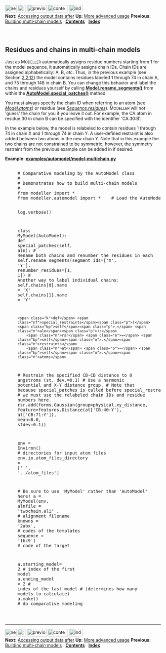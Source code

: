 <!DOCTYPE html PUBLIC "-//W3C//DTD HTML 4.0 Transitional//EN">
<!--Converted with LaTeX2HTML 2018.2 (Released May 16, 2018) -->
<html><head>
<title>Residues and chains in multi-chain models</title>
<meta name="description" content="Residues and chains in multi-chain models">
<meta name="keywords" content="manual">
<meta name="resource-type" content="document">
<meta name="distribution" content="global">

<meta http-equiv="Content-Type" content="text/html; charset=UTF-8">
<meta name="Generator" content="LaTeX2HTML v2018.2">
<meta http-equiv="Content-Style-Type" content="text/css">

<link rel="STYLESHEET" href="Residues%20and%20chains%20in%20multi-chain%20models_files/manual.css">
<link rel="STYLESHEET" href="Residues%20and%20chains%20in%20multi-chain%20models_files/pygments.css">

<link rel="next" href="https://salilab.org/modeller/manual/node31.html">
<link rel="previous" href="https://salilab.org/modeller/manual/node29.html">
<link rel="up" href="https://salilab.org/modeller/manual/node17.html">
<link rel="next" href="https://salilab.org/modeller/manual/node31.html">
</head>

<body>

<div class="navigation"><!--Navigation Panel-->
<a name="tex2html1853" href="https://salilab.org/modeller/manual/node31.html">
<img width="37" height="24" align="BOTTOM" border="0" alt="next" src="Residues%20and%20chains%20in%20multi-chain%20models_files/next.png"></a> 
<a name="tex2html1847" href="https://salilab.org/modeller/manual/node17.html">
<img width="26" height="24" align="BOTTOM" border="0" alt="up" src="Residues%20and%20chains%20in%20multi-chain%20models_files/up.png"></a> 
<a name="tex2html1841" href="https://salilab.org/modeller/manual/node29.html">
<img width="63" height="24" align="BOTTOM" border="0" alt="previous" src="Residues%20and%20chains%20in%20multi-chain%20models_files/prev.png"></a> 
<a name="tex2html1849" href="https://salilab.org/modeller/manual/node1.html">
<img width="65" height="24" align="BOTTOM" border="0" alt="contents" src="Residues%20and%20chains%20in%20multi-chain%20models_files/contents.png"></a> 
<a name="tex2html1851" href="https://salilab.org/modeller/manual/node518.html">
<img width="43" height="24" align="BOTTOM" border="0" alt="index" src="Residues%20and%20chains%20in%20multi-chain%20models_files/index.png"></a> 
<br>
<b> Next:</b> <a name="tex2html1854" href="https://salilab.org/modeller/manual/node31.html">Accessing output data after</a>
<b> Up:</b> <a name="tex2html1848" href="https://salilab.org/modeller/manual/node17.html">More advanced usage</a>
<b> Previous:</b> <a name="tex2html1842" href="https://salilab.org/modeller/manual/node29.html">Building multi-chain models</a>
 &nbsp; <b>  <a name="tex2html1850" href="https://salilab.org/modeller/manual/node1.html">Contents</a></b> 
 &nbsp; <b>  <a name="tex2html1852" href="https://salilab.org/modeller/manual/node518.html">Index</a></b> 
<br>
<br></div>
<!--End of Navigation Panel-->

<h2><a name="SECTION007213000000000000000"></a>
<a name="SECTION:model-multichain"></a>
<br>
Residues and chains in multi-chain models
</h2>

<p>
Just as M<small>ODELLER</small> automatically assigns residue numbers starting from 1 for
the model sequence, it automatically assigns chain IDs.
Chain IDs are assigned alphabetically: A, B, <em>etc</em>.
Thus, in the previous example (see Section&nbsp;<a href="https://salilab.org/modeller/manual/node29.html#SECTION:model-multichain-sym">2.2.12</a>)
the model contains residues labeled 1 through 74 in chain A, and 75 through
148 in chain B. You can change this behavior and label the chains and residues
yourself by calling <b><a href="https://salilab.org/modeller/manual/node194.html#CMD:Model.renamesegments">Model.rename_segments()</a></b><a name="3632"></a> from within the
<b><a href="https://salilab.org/modeller/manual/node74.html#CMD:AutoModel.specialpatches">AutoModel.special_patches()</a></b><a name="3637"></a> method.

</p><p>
You must <span class="textit">always</span> specify the chain
ID when referring to an atom (see <i class="sans"><a href="https://salilab.org/modeller/manual/node174.html#MEMB:Model.atoms">Model.atoms</a></i><a name="3642"></a>) or residue
(see <i class="sans"><a href="https://salilab.org/modeller/manual/node332.html#MEMB:Sequence.residues">Sequence.residues</a></i><a name="3647"></a>). M<small>ODELLER</small> will not 'guess' the chain
for you if you leave it out. For example, the CA atom in residue 30 in chain
B can be specified with the identifier 'CA:30:B'.

</p><p>
In the example below, the model is relabeled to contain residues 1 through 74
in chain X and 1 through 74 in chain Y. A user-defined restraint is also
added between two atoms in the new chain Y. Note that in this example the two
chains are <span class="textit">not</span> constrained to be symmetric; however, the symmetry
restraint from the previous example can be added in if desired.

</p><p>

  </p><dl>
<dt><strong>Example: <a name="tex2html50" href="https://salilab.org/modeller/examples/automodel/model-multichain.py">examples/automodel/model-multichain.py</a></strong></dt>
<dd> <br>  <div class="pygments"><pre><span></span><span class="c1"># Comparative modeling by the AutoModel class</span>
<span class="c1">#</span>
<span class="c1"># Demonstrates how to build multi-chain models</span>
<span class="c1">#</span>
<span class="kn">from</span> <span class="nn">modeller</span> <span class="kn">import</span> <span class="o">*</span>
<span class="kn">from</span> <span class="nn">modeller.automodel</span> <span class="kn">import</span> <span class="o">*</span>    <span class="c1"># Load the AutoModel class</span>

<span class="n">log</span><span class="o">.</span><span class="n">verbose</span><span class="p">()</span>

<span class="k">class</span> <span class="nc">MyModel</span><span class="p">(</span><span class="n">AutoModel</span><span class="p">):</span>
    <span class="k">def</span> <span class="nf">special_patches</span><span class="p">(</span><span class="bp">self</span><span class="p">,</span> <span class="n">aln</span><span class="p">):</span>
        <span class="c1"># Rename both chains and renumber the residues in each</span>
        <span class="bp">self</span><span class="o">.</span><span class="n">rename_segments</span><span class="p">(</span><span class="n">segment_ids</span><span class="o">=</span><span class="p">[</span><span class="s1">'X'</span><span class="p">,</span> <span class="s1">'Y'</span><span class="p">],</span>
                             <span class="n">renumber_residues</span><span class="o">=</span><span class="p">[</span><span class="mi">1</span><span class="p">,</span> <span class="mi">1</span><span class="p">])</span>
        <span class="c1"># Another way to label individual chains:</span>
        <span class="bp">self</span><span class="o">.</span><span class="n">chains</span><span class="p">[</span><span class="mi">0</span><span class="p">]</span><span class="o">.</span><span class="n">name</span> <span class="o">=</span> <span class="s1">'X'</span>
        <span class="bp">self</span><span class="o">.</span><span class="n">chains</span><span class="p">[</span><span class="mi">1</span><span class="p">]</span><span class="o">.</span><span class="n">name</span> <span class="o">=</span> <span class="s1">'Y'</span>

    <span class="k">def</span> <span class="nf">special_restraints</span><span class="p">(</span><span class="bp">self</span><span class="p">,</span> <span class="n">aln</span><span class="p">):</span>
        <span class="n">rsr</span> <span class="o">=</span> <span class="bp">self</span><span class="o">.</span><span class="n">restraints</span>
        <span class="n">at</span> <span class="o">=</span> <span class="bp">self</span><span class="o">.</span><span class="n">atoms</span>
<span class="c1">#       Restrain the specified CB-CB distance to 8 angstroms (st. dev.=0.1)</span>
<span class="c1">#       Use a harmonic potential and X-Y distance group.</span>
<span class="c1">#       Note that because special_patches is called before special_restraints,</span>
<span class="c1">#       we must use the relabeled chain IDs and residue numbers here.</span>
        <span class="n">rsr</span><span class="o">.</span><span class="n">add</span><span class="p">(</span><span class="n">forms</span><span class="o">.</span><span class="n">Gaussian</span><span class="p">(</span><span class="n">group</span><span class="o">=</span><span class="n">physical</span><span class="o">.</span><span class="n">xy_distance</span><span class="p">,</span>
                               <span class="n">feature</span><span class="o">=</span><span class="n">features</span><span class="o">.</span><span class="n">Distance</span><span class="p">(</span><span class="n">at</span><span class="p">[</span><span class="s1">'CB:40:Y'</span><span class="p">],</span>
                                                         <span class="n">at</span><span class="p">[</span><span class="s1">'CB:71:Y'</span><span class="p">]),</span>
                               <span class="n">mean</span><span class="o">=</span><span class="mf">8.0</span><span class="p">,</span> <span class="n">stdev</span><span class="o">=</span><span class="mf">0.1</span><span class="p">))</span>

<span class="n">env</span> <span class="o">=</span> <span class="n">Environ</span><span class="p">()</span>
<span class="c1"># directories for input atom files</span>
<span class="n">env</span><span class="o">.</span><span class="n">io</span><span class="o">.</span><span class="n">atom_files_directory</span> <span class="o">=</span> <span class="p">[</span><span class="s1">'.'</span><span class="p">,</span> <span class="s1">'../atom_files'</span><span class="p">]</span>

<span class="c1"># Be sure to use 'MyModel' rather than 'AutoModel' here!</span>
<span class="n">a</span> <span class="o">=</span> <span class="n">MyModel</span><span class="p">(</span><span class="n">env</span><span class="p">,</span>
            <span class="n">alnfile</span>  <span class="o">=</span> <span class="s1">'twochain.ali'</span> <span class="p">,</span>     <span class="c1"># alignment filename</span>
            <span class="n">knowns</span>   <span class="o">=</span> <span class="s1">'2abx'</span><span class="p">,</span>              <span class="c1"># codes of the templates</span>
            <span class="n">sequence</span> <span class="o">=</span> <span class="s1">'1hc9'</span><span class="p">)</span>              <span class="c1"># code of the target</span>

<span class="n">a</span><span class="o">.</span><span class="n">starting_model</span><span class="o">=</span> <span class="mi">2</span>                <span class="c1"># index of the first model</span>
<span class="n">a</span><span class="o">.</span><span class="n">ending_model</span>  <span class="o">=</span> <span class="mi">2</span>                <span class="c1"># index of the last model</span>
                                   <span class="c1"># (determines how many models to calculate)</span>
<span class="n">a</span><span class="o">.</span><span class="n">make</span><span class="p">()</span>                           <span class="c1"># do comparative modeling</span>
</pre></div>
  
</dd>
</dl>  <br>
<p>

</p><div class="navigation"><hr>
<!--Navigation Panel-->
<a name="tex2html1853" href="https://salilab.org/modeller/manual/node31.html">
<img width="37" height="24" align="BOTTOM" border="0" alt="next" src="Residues%20and%20chains%20in%20multi-chain%20models_files/next.png"></a> 
<a name="tex2html1847" href="https://salilab.org/modeller/manual/node17.html">
<img width="26" height="24" align="BOTTOM" border="0" alt="up" src="Residues%20and%20chains%20in%20multi-chain%20models_files/up.png"></a> 
<a name="tex2html1841" href="https://salilab.org/modeller/manual/node29.html">
<img width="63" height="24" align="BOTTOM" border="0" alt="previous" src="Residues%20and%20chains%20in%20multi-chain%20models_files/prev.png"></a> 
<a name="tex2html1849" href="https://salilab.org/modeller/manual/node1.html">
<img width="65" height="24" align="BOTTOM" border="0" alt="contents" src="Residues%20and%20chains%20in%20multi-chain%20models_files/contents.png"></a> 
<a name="tex2html1851" href="https://salilab.org/modeller/manual/node518.html">
<img width="43" height="24" align="BOTTOM" border="0" alt="index" src="Residues%20and%20chains%20in%20multi-chain%20models_files/index.png"></a> 
<br>
<b> Next:</b> <a name="tex2html1854" href="https://salilab.org/modeller/manual/node31.html">Accessing output data after</a>
<b> Up:</b> <a name="tex2html1848" href="https://salilab.org/modeller/manual/node17.html">More advanced usage</a>
<b> Previous:</b> <a name="tex2html1842" href="https://salilab.org/modeller/manual/node29.html">Building multi-chain models</a>
 &nbsp; <b>  <a name="tex2html1850" href="https://salilab.org/modeller/manual/node1.html">Contents</a></b> 
 &nbsp; <b>  <a name="tex2html1852" href="https://salilab.org/modeller/manual/node518.html">Index</a></b> </div>
<!--End of Navigation Panel-->



</body></html>